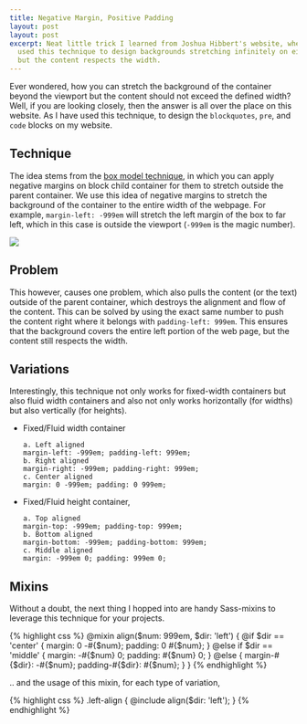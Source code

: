```yaml
---
title: Negative Margin, Positive Padding
layout: post
layout: post
excerpt: Neat little trick I learned from Joshua Hibbert's website, where he has effectively
  used this technique to design backgrounds stretching infinitely on either directions
  but the content respects the width.
---
```


Ever wondered, how you can stretch the background of the container beyond the viewport but the content should not exceed the defined width? Well, if you are looking closely, then the answer is all over the place on this website. As I have used this technique, to design the `blockquotes`, `pre`, and `code` blocks on my website.

<!-- more -->

## Technique

The idea stems from the [box model technique](http://css-tricks.com/the-css-box-model/), in which you can apply negative margins on block child container for them to stretch outside the parent container. We use this idea of negative margins to stretch the background of the container to the entire width of the webpage. For example, `margin-left: -999em` will stretch the left margin of the box to far left, which in this case is outside the viewport (`-999em` is the magic number).

![](https://res.cloudinary.com/dw9fem4ki/image/upload/v1404648677/https_dl_kraken_io_7e3eb546529ff3421622655117b4bd51_negative-positive_s1vuna.png)

## Problem

This however, causes one problem, which also pulls the content (or the text) outside of the parent container, which destroys the alignment and flow of the content. This can be solved by using the exact same number to push the content right where it belongs with `padding-left: 999em`. This ensures that the background covers the entire left portion of the web page, but the content still respects the width.

## Variations

Interestingly, this technique not only works for fixed-width containers but also fluid width containers and also not only works horizontally (for widths) but also vertically (for heights).

- Fixed/Fluid width container  
    ```
    a. Left aligned  
    margin-left: -999em; padding-left: 999em;
    b. Right aligned  
    margin-right: -999em; padding-right: 999em;
    c. Center aligned  
    margin: 0 -999em; padding: 0 999em;
    ```

- Fixed/Fluid height container,
    ```
    a. Top aligned  
    margin-top: -999em; padding-top: 999em;
    b. Bottom aligned  
    margin-bottom: -999em; padding-bottom: 999em;
    c. Middle aligned  
    margin: -999em 0; padding: 999em 0;
    ```

## Mixins

Without a doubt, the next thing I hopped into are handy Sass-mixins to leverage this technique for your projects.

{% highlight css %}
@mixin align($num: 999em, $dir: 'left') {
    @if $dir == 'center' {
        margin: 0 -#{$num};
        padding: 0 #{$num};
    }
    @else if $dir == 'middle' {
        margin: -#{$num} 0;
        padding: #{$num} 0;
    }
    @else {
        margin-#{$dir}: -#{$num};
        padding-#{$dir}: #{$num};
    }
}
{% endhighlight %}

.. and the usage of this mixin, for each type of variation,

{% highlight css %}
.left-align {
    @include align($dir: 'left');
}
{% endhighlight %}
